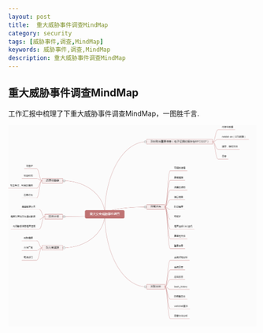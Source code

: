 ```yaml
---
layout: post
title:  重大威胁事件调查MindMap
category: security
tags: [威胁事件,调查,MindMap]
keywords: 威胁事件,调查,MindMap
description: 重大威胁事件调查MindMap
---  
```


## 重大威胁事件调查MindMap  
工作汇报中梳理了下重大威胁事件调查MindMap，一图胜千言.

![v4](/assets/themes/images/mindmap.png)   


		


